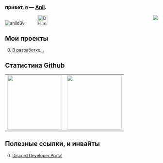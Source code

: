 ### привет, я — [Anil](https://discord.com/users/887303819300577291).
<a href="https://discord.com/users/887303819300577291">
   <img src="https://lanyard.cnrad.dev/api/887303819300577291" align="right" />
</a>
<p align="left"> <img src="https://komarev.com/ghpvc/?username=anild3v&label=Profile%20views&color=767f8b&style=flat" alt="anild3v" /> 
&nbsp;&nbsp;&nbsp;&nbsp;&nbsp;&nbsp;&nbsp;&nbsp;&nbsp;
<a href="https://discord.com/users/887303819300577291" target="_blank"><img alt="Discord" title="Тык" height="32" width="32" src="https://raw.githubusercontent.com/peterthehan/peterthehan/master/assets/discord.svg"></a>&nbsp;&nbsp;&nbsp;&nbsp;&nbsp;&nbsp;&nbsp;&nbsp;&nbsp;
</a>&nbsp;&nbsp;&nbsp;&nbsp;&nbsp;&nbsp;&nbsp;&nbsp;&nbsp;</a>&nbsp;&nbsp;&nbsp;&nbsp;&nbsp;&nbsp;&nbsp;&nbsp;&nbsp;


</p>


## Мои проекты

0. [В разработке...](https://www.youtube.com/watch?v=dQw4w9WgXcQ)

## Статистика Github

<table width="100%" align="center">
  <tr>
    <td>
<img height="180em" src="https://github-readme-stats.vercel.app/api?username=Anild3v&show_icons=true&hide_border=true&theme=tokyonight" /> </td>
 <td> <img height="180em" src="https://github-readme-stats.vercel.app/api/top-langs/?username=Anild3v&show_icons=true&hide_border=true&layout=compact&langs_count=8&theme=tokyonight"/> </td>
  </tr>
 <table>
   
## Полезные ссылки, и инвайты

0. [Discord Developer Portal](https://discord.dev)
